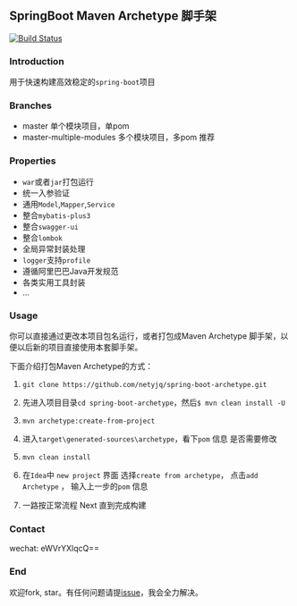## SpringBoot Maven Archetype 脚手架
[![Build Status](https://travis-ci.org/netyjq/spring-boot-archetype.svg?branch=master)](https://travis-ci.org/netyjq/spring-boot-archetype)

### Introduction

用于快速构建高效稳定的`spring-boot`项目

### Branches

- master 单个模块项目，单pom
- master-multiple-modules 多个模块项目，多pom  推荐

### Properties
- `war`或者`jar`打包运行
- 统一入参验证
- 通用`Model`,`Mapper`,`Service`
- 整合`mybatis-plus3`
- 整合`swagger-ui`
- 整合`lombok`
- 全局异常封装处理
- `logger`支持`profile`
- 遵循阿里巴巴Java开发规范
- 各类实用工具封装
- ...


### Usage

你可以直接通过更改本项目包名运行，或者打包成Maven Archetype 脚手架，以便以后新的项目直接使用本套脚手架。

下面介绍打包Maven Archetype的方式：

1. `git clone https://github.com/netyjq/spring-boot-archetype.git`

2. 先进入项目目录`cd spring-boot-archetype`，然后`$ mvn clean install -U`

3. `mvn archetype:create-from-project`

4. 进入`target\generated-sources\archetype`，看下`pom` 信息 是否需要修改

5. `mvn clean install`

6. 在`Idea`中 `new project` 界面 选择`create from archetype`， 点击`add Archetype` ， 输入上一步的`pom` 信息

7. 一路按正常流程 Next 直到完成构建

### Contact

wechat: eWVrYXlqcQ==

### End
欢迎fork, star。有任何问题请提[issue](https://github.com/netyjq/spring-boot-archetype/issues)，我会全力解决。


